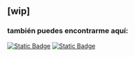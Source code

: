 ## [wip]

### también puedes encontrarme aquí:

[![Static Badge](https://img.shields.io/badge/Proton-%236D4AFF?style=for-the-badge&logo=protonmail&logoColor=white)](mailto:mardevoir@proton.me) [![Static Badge](https://img.shields.io/badge/Mastodon-%236364FF?style=for-the-badge&logo=mastodon&logoColor=white)](https://mstdn.social/@mardevour)


<!---- 👋 Hi, I’m @mardevour
- 👀 I’m interested in ...
- 🌱 I’m currently learning ...
- 💞️ I’m looking to collaborate on ...
- 📫 How to reach me ...
- 😄 Pronouns: ...
- ⚡ Fun fact: ...

mardevour/mardevour is a ✨ special ✨ repository because its `README.md` (this file) appears on your GitHub profile.
You can click the Preview link to take a look at your changes.
--->
